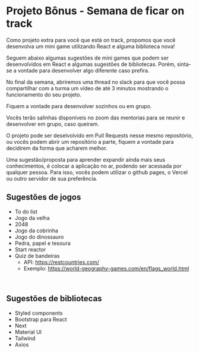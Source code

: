 # Projeto Bônus - Semana de ficar on track

Como projeto extra para você que está on track, propomos que você desenvolva um mini game utilizando React e alguma biblioteca nova!

Seguem abaixo algumas sugestões de mini games que podem ser desenvolvidos em React e algumas sugestões de bibliotecas. Porém, sinta-se a vontade para desenvolver algo diferente caso prefira.

No final da semana, abriremos uma thread no slack para que você possa compartilhar com a turma um vídeo de até 3 minutos mostrando o funcionamento do seu projeto.

Fiquem a vontade para desenvolver sozinhos ou em grupo.

Vocês terão salinhas disponíveis no zoom das mentorias para se reunir e desenvolver em grupo, caso queiram.

O projeto pode ser deselvolvido em Pull Requests nesse mesmo repositório, ou vocês podem abrir um repositório a parte, fiquem a vontade para decidirem da forma que acharem melhor.

Uma sugestão/proposta para aprender expandir ainda mais seus conhecimentos, é colocar a aplicação no ar, podendo ser acessada por qualquer pessoa. Para isso, vocês podem utilizar o github pages, o Vercel ou outro servidor de sua preferência.
<br/>

## Sugestões de jogos

- To do list
- Jogo da velha
- 2048
- Jogo da cobrinha
- Jogo do dinossauro
- Pedra, papel e tesoura
- Start reactor
- Quiz de bandeiras
    - API: https://restcountries.com/
    - Exemplo: https://world-geography-games.com/en/flags_world.html
<br/>

## Sugestões de bibliotecas

- Styled components
- Bootstrap para React
- Next
- Material UI
- Tailwind
- Axios
